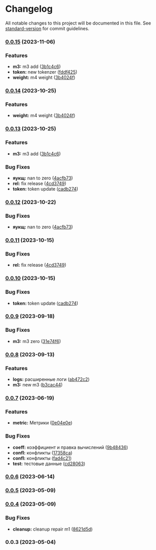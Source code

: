 # Changelog

All notable changes to this project will be documented in this file. See [standard-version](https://github.com/conventional-changelog/standard-version) for commit guidelines.

### [0.0.15](https://github.com/ai-med-tools/finder-psr/compare/v0.0.12...v0.0.15) (2023-11-06)


### Features

* **m3:** m3 add ([3b1c4c6](https://github.com/ai-med-tools/finder-psr/commit/3b1c4c6eff2fb51653dcc86b6245841090692b5a))
* **token:** new tokenzer ([fddf425](https://github.com/ai-med-tools/finder-psr/commit/fddf4258d85d969e3eb77e1efd90d908af151070))
* **weight:** m4 weight ([3b4024f](https://github.com/ai-med-tools/finder-psr/commit/3b4024f51f82e6639976a8df5f9f9db2333f2bf0))

### [0.0.14](https://github.com/ai-med-tools/finder-psr/compare/v0.0.13...v0.0.14) (2023-10-25)


### Features

* **weight:** m4 weight ([3b4024f](https://github.com/ai-med-tools/finder-psr/commit/3b4024f51f82e6639976a8df5f9f9db2333f2bf0))

### [0.0.13](https://github.com/ai-med-tools/finder-psr/compare/v0.0.9...v0.0.13) (2023-10-25)


### Features

* **m3:** m3 add ([3b1c4c6](https://github.com/ai-med-tools/finder-psr/commit/3b1c4c6eff2fb51653dcc86b6245841090692b5a))


### Bug Fixes

* **яукщ:** nan to zero ([4acfb73](https://github.com/ai-med-tools/finder-psr/commit/4acfb7337dc6b11c46f998e358eb76f5b2b34bfa))
* **rel:** fix release ([4cd3749](https://github.com/ai-med-tools/finder-psr/commit/4cd3749a747f8d66dc6ca2e2dd5c330020e8af3a))
* **token:** token update ([cadb274](https://github.com/ai-med-tools/finder-psr/commit/cadb2746d09b7b8b9b99754286ccc2d544a06b7d))

### [0.0.12](https://github.com/ai-med-tools/finder-psr/compare/v0.0.11...v0.0.12) (2023-10-22)


### Bug Fixes

* **яукщ:** nan to zero ([4acfb73](https://github.com/ai-med-tools/finder-psr/commit/4acfb7337dc6b11c46f998e358eb76f5b2b34bfa))

### [0.0.11](https://github.com/ai-med-tools/finder-psr/compare/v0.0.10...v0.0.11) (2023-10-15)


### Bug Fixes

* **rel:** fix release ([4cd3749](https://github.com/ai-med-tools/finder-psr/commit/4cd3749a747f8d66dc6ca2e2dd5c330020e8af3a))

### [0.0.10](https://github.com/ai-med-tools/finder-psr/compare/v0.0.9...v0.0.10) (2023-10-15)


### Bug Fixes

* **token:** token update ([cadb274](https://github.com/ai-med-tools/finder-psr/commit/cadb2746d09b7b8b9b99754286ccc2d544a06b7d))

### [0.0.9](https://github.com/ai-med-tools/finder-psr/compare/v0.0.8...v0.0.9) (2023-09-18)


### Bug Fixes

* **m3:** m3 zero ([31e74f6](https://github.com/ai-med-tools/finder-psr/commit/31e74f6b2740a387c35671c6f81890c567227cda))

### [0.0.8](https://github.com/ai-med-tools/finder-psr/compare/v0.0.7...v0.0.8) (2023-09-13)


### Features

* **logs:** расширенные логи ([ab472c2](https://github.com/ai-med-tools/finder-psr/commit/ab472c2d96608ee4f765eefbd0b1084ff18d5ff3))
* **m3:** new m3 ([b3cac44](https://github.com/ai-med-tools/finder-psr/commit/b3cac44ac1a0db8c8e8df9de8cecffdb140fffc9))

### [0.0.7](https://github.com/ai-med-tools/finder-psr/compare/v0.0.6...v0.0.7) (2023-06-19)


### Features

* **metric:** Метрики ([0e04e0e](https://github.com/ai-med-tools/finder-psr/commit/0e04e0ea739eef51b0fbbc7a280381691b2d8595))


### Bug Fixes

* **coeff:** коэффициент и правка вычислений ([9b48436](https://github.com/ai-med-tools/finder-psr/commit/9b48436502ab526ed372ad258535c844bc045539))
* **confl:** конфликты ([17358ca](https://github.com/ai-med-tools/finder-psr/commit/17358caa3706f190c1c9a10b579bad9495d2c589))
* **confl:** конфликты ([fad4c21](https://github.com/ai-med-tools/finder-psr/commit/fad4c21823ed699c602caa93556d6dab0279646e))
* **test:** тестовые данные ([cd28063](https://github.com/ai-med-tools/finder-psr/commit/cd280630a78956c9d5edcd94f7f4146e88bf54fb))

### [0.0.6](https://github.com/ai-med-tools/finder-psr/compare/v0.0.5...v0.0.6) (2023-06-14)

### [0.0.5](https://github.com/ai-med-tools/finder-psr/compare/v0.0.4...v0.0.5) (2023-05-09)

### [0.0.4](https://github.com/ai-med-tools/finder-psr/compare/v0.0.3...v0.0.4) (2023-05-09)


### Bug Fixes

* **cleanup:** cleanup repair m1 ([8621d5d](https://github.com/ai-med-tools/finder-psr/commit/8621d5ddb079faad9142de7f45f74983a6a1c7d4))

### 0.0.3 (2023-05-04)
